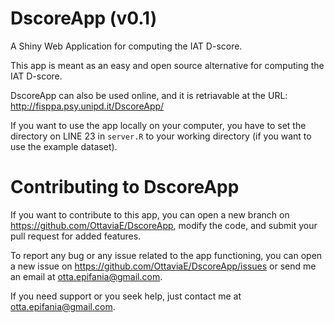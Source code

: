# DscoreApp (v0.1)

A Shiny Web Application for computing the IAT D-score. 

This app is meant as an easy and open source alternative for computing the IAT 
D-score.

DscoreApp can also be used online, and it is retriavable at the URL: http://fisppa.psy.unipd.it/DscoreApp/

If you want to use the app locally on your computer, you have to set the 
directory on LINE 23 in `server.R` to your working directory (if you want to use
the example dataset). 


# Contributing to DscoreApp

If you want to contribute to this app, you can open a new branch on https://github.com/OttaviaE/DscoreApp, modify the code, and submit your pull request for added features. 

To report any bug or any issue related to the app functioning, you can open a new
issue on https://github.com/OttaviaE/DscoreApp/issues or send me an email at
otta.epifania@gmail.com.

If you need support or you seek help, just contact me at otta.epifania@gmail.com.

